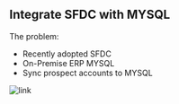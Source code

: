## Integrate SFDC with MYSQL

The problem:
- Recently adopted SFDC
- On-Premise ERP MYSQL
- Sync prospect accounts to MYSQL

![link](./images/example-minh-pham-lB9ylP8e9Sg-unsplash.jpg)